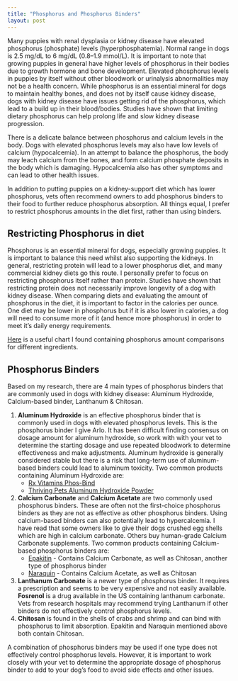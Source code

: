 ```yaml
---
title: "Phosphorus and Phosphorus Binders"
layout: post
---
```

Many puppies with renal dysplasia or kidney disease have elevated phosphorus (phosphate) levels (hyperphosphatemia). Normal range in dogs is 2.5 mg/dL to 6 mg/dL (0.8–1.9 mmol/L). It is important to note that growing puppies in general have higher levels of phosphorus in their bodies due to growth hormone and bone development. Elevated phosphorus levels in puppies by itself without other bloodwork or urinalysis abnormalities may not be a health concern. While phosphorus is an essential mineral for dogs to maintain healthy bones, and does not by itself cause kidney disease, dogs with kidney disease have issues getting rid of the phosphorus, which lead to a build up in their blood/bodies. Studies have shown that limiting dietary phosphorus can help prolong life and slow kidney disease progression. 

There is a delicate balance between phosphorus and calcium levels in the body. Dogs with elevated phosphorus levels may also have low levels of calcium (hypocalcemia). In an attempt to balance the phosphorus, the body may leach calcium from the bones, and form calcium phosphate deposits in the body which is damaging. Hypocalcemia also has other symptoms and can lead to other health issues.

In addition to putting puppies on a kidney-support diet which has lower phosphorus, vets often recommend owners to add phosphorus binders to their food to further reduce phosphorus absorption. All things equal, I prefer to restrict phosphorus amounts in the diet first, rather than using binders.

## Restricting Phosphorus in diet

Phosphorus is an essential mineral for dogs, especially growing puppies. It is important to balance this need whilst also supporting the kidneys. In general, restricting protein will lead to a lower phosphorus diet, and many commercial kidney diets go this route. I personally prefer to focus on restricting phosphorus itself rather than protein. Studies have shown that restricting protein does not necessarily improve longevity of a dog with kidney disease. When comparing diets and evaluating the amount of phosphorus in the diet, it is important to factor in the calories per ounce.  One diet may be lower in phosphorus but if it is also lower in calories, a dog will need to consume more of it (and hence more phosphorus) in order to meet it’s daily energy requirements. 

[Here](https://www.nephrologyonline.com/kidney-disease-dietary-needs-phosphorus-food-list) is a useful chart I found containing phosphorus amount comparisons for different ingredients. 

## Phosphorus Binders

Based on my research, there are 4 main types of phosphorus binders that are commonly used in dogs with kidney disease: Aluminum Hydroxide, Calcium-based binder, Lanthanum & Chitosan. 

1. **Aluminum Hydroxide** is an effective phosphorus binder that is commonly used in dogs with elevated phosphorus levels. This is the phosphorus binder I give Arlo. It has been difficult finding consensus on dosage amount for aluminum hydroxide, so work with with your vet to determine the starting dosage and use repeated bloodwork to determine effectiveness and make adjustments. Aluminum hydroxide is generally considered stable but there is a risk that long-term use of aluminum-based binders could lead to aluminum toxicity. Two common products containing Aluminum Hydroxide are:
    - [Rx Vitamins Phos-Bind](https://www.chewy.com/rx-vitamins-phos-bind-powder-kidney/dp/186060)
    - [Thriving Pets Aluminum Hydroxide Powder](https://thrivingpets.com/products/aluminum-hydroxide-powder-usp-200-gram-jar)
2. **Calcium Carbonate** and **Calcium Acetate** are two commonly used phosphorus binders. These are often not the first-choice phosphorus binders as they are not as effective as other phosphorus binders. Using calcium-based binders can also potentially lead to hypercalcemia. I have read that some owners like to give their dogs crushed egg shells which are high in calcium carbonate. Others buy human-grade Calcium Carbonate supplements. Two common products containing Calcium-based phosphorus binders are:
    - [Epakitin](https://www.chewy.com/vetoquinol-epakitin-powder-urinary/dp/102188) - Contains Calcium Carbonate, as well as Chitosan, another type of phosphorus binder
    - [Naraquin](https://www.naraquin.com/) - Contains Calcium Acetate, as well as Chitosan
3. **Lanthanum Carbonate** is a newer type of phosphorus binder. It requires a prescription and seems to be very expensive and not easily available. **Fosrenol** is a drug available in the US containing lanthanum carbonate. Vets from research hospitals may recommend trying Lanthanum if other binders do not effectively control phosphorus levels.
4. **Chitosan** is found in the shells of crabs and shrimp and can bind with phosphorus to limit absorption. Epakitin and Naraquin mentioned above both contain Chitosan. 

A combination of phosphorus binders may be used if one type does not effectively control phosphorus levels. However, it is important to work closely with your vet to determine the appropriate dosage of phosphorus binder to add to your dog’s food to avoid side effects and other issues.
